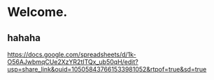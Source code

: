 # Welcome.
## hahaha

https://docs.google.com/spreadsheets/d/1k-O56AJwbmqCUe2XzYR2tITQx_ub50qH/edit?usp=share_link&ouid=105058437661533981052&rtpof=true&sd=true
